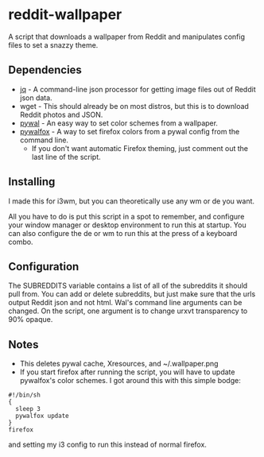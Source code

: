 # reddit-wallpaper
A script that downloads a wallpaper from Reddit and manipulates config files to set a snazzy theme.

## Dependencies
  - [jq](https://github.com/stedolan/jq) - A command-line json processor for getting image files out of Reddit json data.
  - wget - This should already be on most distros, but this is to download Reddit photos and JSON.
  - [pywal](https://github.com/dylanaraps/pywal) - An easy way to set color schemes from a wallpaper.
  - [pywalfox](https://github.com/Frewacom/pywalfox) - A way to set firefox colors from a pywal config from the command line.
    - If you don't want automatic Firefox theming, just comment out the last line of the script.

## Installing
I made this for i3wm, but you can theoretically use any wm or de you want.

All you have to do is put this script in a spot to remember, and configure your window manager or desktop environment to run this at startup.
You can also configure the de or wm to run this at the press of a keyboard combo.

## Configuration
The SUBREDDITS variable contains a list of all of the subreddits it should pull from.  You can add or delete subreddits, but just make sure that the urls output Reddit json and not html.
Wal's command line arguments can be changed.  On the script, one argument is to change urxvt transparency to 90% opaque.

## Notes
  - This deletes pywal cache, Xresources, and ~/.wallpaper.png
  - If you start firefox after running the script, you will have to update pywalfox's color schemes.  I got around this with this simple bodge:
```
#!/bin/sh
{
  sleep 3
  pywalfox update
}
firefox
```
and setting my i3 config to run this instead of normal firefox.
